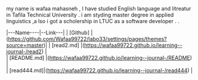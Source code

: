 my name is wafaa mahasneh , I have studied English language and litreatur in Tafila Technical University . i am styding master degree in applied linguistics ,a lso i got a scholership in LTUC as a software developer . . 

|---Name----|--Link---|
| [Github] |(https://github.com/Wafaa99722/labo33/settings/pages/themes?source=master)|
| [read2.md] |(https://wafaa99722.github.io/learning--journal-/read2) |  
| [README.md] |(https://wafaa99722.github.io/learning--journal-/README) |  
| [read444.md]|(https://wafaa99722.github.io/learning--journal-/read444) |
